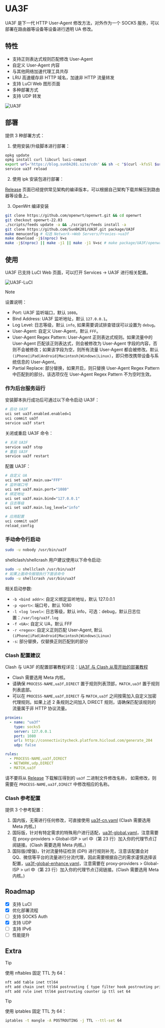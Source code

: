 # UA3F

UA3F 是下一代 HTTP User-Agent 修改方法，对外作为一个 SOCK5 服务，可以部署在路由器等设备等设备进行透明 UA 修改。

## 特性

- 支持正则表达式规则匹配修改 User-Agent
- 自定义 User-Agent 内容
- 与其他网络加速代理工具共存
- LRU 高速缓存非 HTTP 域名，加速非 HTTP 流量转发
- 支持 LuCI Web 图形页面
- 多种部署方式
- 支持 UDP 转发

![UA3F](https://sunbk201.oss-cn-beijing.aliyuncs.com/img/ua3f)

## 部署

提供 3 种部署方式：

1. 使用安装/升级脚本进行部署：

```sh
opkg update
opkg install curl libcurl luci-compat
export url='https://blog.sunbk201.site/cdn' && sh -c "$(curl -kfsSl $url/install.sh)"
service ua3f reload
```

2. 使用 ipk 安装包进行部署：

[Release](https://github.com/SunBK201/UA3F/releases) 页面已经提供常见架构的编译版本，可以根据自己架构下载并解压到路由器等设备上。

3. OpenWrt 编译安装

```sh
git clone https://github.com/openwrt/openwrt.git && cd openwrt
git checkout openwrt-22.03
./scripts/feeds update -a && ./scripts/feeds install -a
git clone https://github.com/SunBK201/UA3F.git package/UA3F
make menuconfig # 勾选 Network->Web Servers/Proxies->ua3f
make download -j$(nproc) V=s
make -j$(nproc) || make -j1 || make -j1 V=sc # make package/UA3F/openwrt/compile -j1 V=sc # 编译单个包
```

## 使用

UA3F 已支持 LuCI Web 页面，可以打开 Services -> UA3F 进行相关配置。

![UA3F-LuCI](https://sunbk201.oss-cn-beijing.aliyuncs.com/img/ua3f-luci)

> [!NOTE]
> 设置说明：
>
> - Port: UA3F 监听端口，默认 `1080`。
> - Bind Address: UA3F 监听地址，默认 `127.0.0.1`。
> - Log Level: 日志等级，默认 `info`, 如果需要调试排查错误可以设置为 `debug`。
> - User-Agent: 自定义 User-Agent，默认 `FFF`。
> - User-Agent Regex Pattern: User-Agent 正则表达式规则。如果流量中的 User-Agent 匹配该正则表达式，则会被修改为 User-Agent 字段的内容，否则不会被修改；如果该字段为空，则所有流量 User-Agent 都会被修改。默认 `(iPhone|iPad|Android|Macintosh|Windows|Linux)`，即只修改携带设备与系统信息的 User-Agent。
> - Partial Replace: 部分替换，如果开启，则只替换 User-Agent Regex Pattern 中匹配到的部分。该选项仅在 User-Agent Regex Pattern 不为空时生效。

### 作为后台服务运行

安装脚本执行成功后可通过以下命令启动 UA3F：

```sh
# 启动 UA3F
uci set ua3f.enabled.enabled=1
uci commit ua3f
service ua3f start
```

关闭或重启 UA3F 命令：

```sh
# 关闭 UA3F
service ua3f stop
# 重启 UA3F
service ua3f restart
```

配置 UA3F：

```sh
# 自定义 UA
uci set ua3f.main.ua="FFF"
# 监听端口号
uci set ua3f.main.port="1080"
# 绑定地址
uci set ua3f.main.bind="127.0.0.1"
# 日志等级
uci set ua3f.main.log_level="info"

# 应用配置
uci commit ua3f
reload_config
```

### 手动命令行启动

```sh
sudo -u nobody /usr/bin/ua3f
```

shellclash/shellcrash 用户建议使用以下命令启动:

```sh
sudo -u shellclash /usr/bin/ua3f
# 如果上面命令报错执行下面该命令
sudo -u shellcrash /usr/bin/ua3f
```

相关启动参数:

- `-b <bind addr>`: 自定义绑定监听地址，默认 127.0.0.1
- `-p <port>`: 端口号，默认 1080
- `-l <log level>`: 日志等级，默认 info，可选：debug，默认日志位置：`/var/log/ua3f.log`
- `-f <UA>`: 自定义 UA，默认 FFF
- `-r <regex>`: 自定义正则匹配 User-Agent, 默认 `(iPhone|iPad|Android|Macintosh|Windows|Linux)`
- `-s`: 部分替换，仅替换正则匹配到的部分

### Clash 配置建议

Clash 与 UA3F 的配置部署教程详见：[UA3F 与 Clash 从零开始的部署教程](https://sunbk201public.notion.site/UA3F-Clash-16d60a7b5f0e457a9ee97a3be7cbf557?pvs=4)

- Clash 需要选用 Meta 内核。
- 请确保 `PROCESS-NAME,ua3f,DIRECT` 置于规则列表顶部，`MATCH,ua3f` 置于规则列表底部。
- 可以在 `PROCESS-NAME,ua3f,DIRECT` 与 `MATCH,ua3f` 之间按需加入自定义加密代理规则。如果上述 2 条规则之间加入 DIRECT 规则，请确保匹配该规则的流量属于非 HTTP 协议流量。

```yaml
proxies:
  - name: "ua3f"
    type: socks5
    server: 127.0.0.1
    port: 1080
    url: http://connectivitycheck.platform.hicloud.com/generate_204
    udp: false

rules:
  - PROCESS-NAME,ua3f,DIRECT
  - NETWORK,udp,DIRECT
  - MATCH,ua3f
```

请不要将从 [Release](https://github.com/SunBK201/UA3F/releases) 下载解压得到的 `ua3f` 二进制文件修改名称，
如需修改，则需要在 `PROCESS-NAME,ua3f,DIRECT` 中修改相应的名称。

### Clash 参考配置

提供 3 个参考配置：

1. 国内版，无需进行任何修改，可直接使用 [ua3f-cn.yaml](https://cdn.jsdelivr.net/gh/SunBK201/UA3F@master/clash/ua3f-cn.yaml) (Clash 需要选用 Meta 内核。)
2. 国际版，针对有特定需求的特殊用户进行适配，[ua3f-global.yaml](https://cdn.jsdelivr.net/gh/SunBK201/UA3F@master/clash/ua3f-global.yaml)，注意需要在 proxy-providers > Global-ISP > url 中（第 23 行）加入你的代理节点订阅链接。(Clash 需要选用 Meta 内核。)
3. 国际版(增强)，针对流量特征检测 (DPI) 进行规则补充，注意该配置会对 QQ、微信等平台的流量进行分流代理，因此需要根据自己的需求谨慎选择该配置，[ua3f-global-enhance.yaml](https://cdn.jsdelivr.net/gh/SunBK201/UA3F@master/clash/ua3f-global-enhance.yaml)，注意需要在 proxy-providers > Global-ISP > url 中（第 23 行）加入你的代理节点订阅链接。(Clash 需要选用 Meta 内核。)

## Roadmap

- [x] 支持 LuCI
- [x] 优化部署流程
- [ ] 支持 SOCK5 Auth
- [x] 支持 UDP
- [ ] 支持 IPv6
- [ ] 性能提升

## Extra

> [!TIP]
> 使用 nftables 固定 TTL 为 64：
>
> ```sh
> nft add table inet ttl64
> nft add chain inet ttl64 postrouting { type filter hook postrouting priority -150\; policy accept\; }
> nft add rule inet ttl64 postrouting counter ip ttl set 64
> ```

> [!TIP]
> 使用 iptables 固定 TTL 为 64：
>
> ```sh
> iptables -t mangle -A POSTROUTING -j TTL --ttl-set 64
> ```
